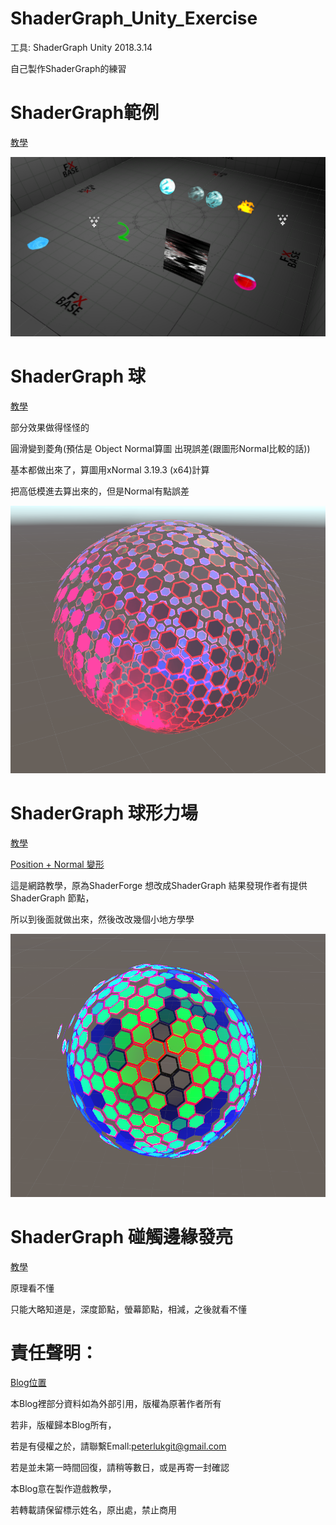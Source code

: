 # ShaderGraph_Unity_Exercise

工具: 
ShaderGraph
Unity 2018.3.14

自己製作ShaderGraph的練習

# ShaderGraph範例

[教學](https://www.bilibili.com/video/av32547308)

![](https://github.com/PeterLukGit/ShaderGraph_Unity_Exercise/blob/master/01.PNG)

# ShaderGraph 球

[教學](https://www.youtube.com/watch?v=_IwlpwEJ3lE&list=PLHkZsIwT_SixXK95l0IHaCTwaRKqzGYiC)

部分效果做得怪怪的

圓滑變到菱角(預估是 Object Normal算圖 出現誤差(跟圖形Normal比較的話))

基本都做出來了，算圖用xNormal 3.19.3 (x64)計算

把高低模進去算出來的，但是Normal有點誤差

![](https://github.com/PeterLukGit/ShaderGraph_Unity_Exercise/blob/master/03.PNG)

# ShaderGraph 球形力場

[教學](https://www.youtube.com/watch?v=i2w0p_mV8_g&t=113s)

[Position + Normal 變形](https://www.youtube.com/watch?v=vh85pzT959M)

這是網路教學，原為ShaderForge 想改成ShaderGraph 結果發現作者有提供 ShaderGraph 節點，

所以到後面就做出來，然後改改幾個小地方學學

![](https://github.com/PeterLukGit/ShaderGraph_Unity_Exercise/blob/master/02.PNG)

# ShaderGraph 碰觸邊緣發亮

[教學](https://www.youtube.com/watch?v=ayd8L6ZyCvw)

原理看不懂

只能大略知道是，深度節點，螢幕節點，相減，之後就看不懂

# 責任聲明：

[Blog位置](https://www.notion.so/Blog-f5fca1cafe1f4379aebeeb6260dd3dc6)

本Blog裡部分資料如為外部引用，版權為原著作者所有

若非，版權歸本Blog所有，

若是有侵權之於，請聯繫Emall:peterlukgit@gmail.com

若是並未第一時間回復，請稍等數日，或是再寄一封確認

本Blog意在製作遊戲教學，

若轉載請保留標示姓名，原出處，禁止商用

